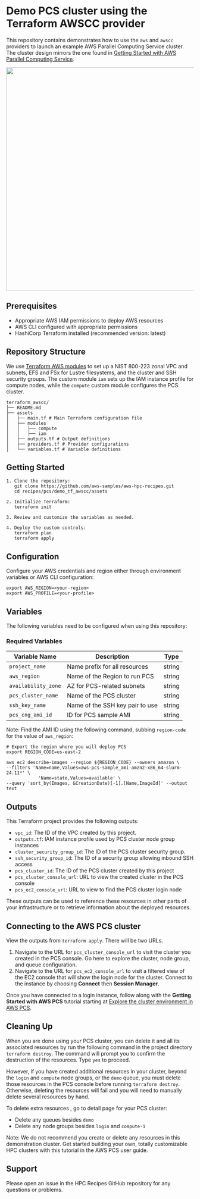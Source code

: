 # Demo PCS cluster using the Terraform AWSCC provider

This repository contains demonstrates how to use the `aws` and `awscc` providers to launch an example AWS Parallel Computing Service cluster. The cluster design mirrors the one found in [Getting Started with AWS Parallel Computing Service](https://docs.aws.amazon.com/pcs/latest/userguide/getting-started.html).

<img src="https://docs.aws.amazon.com/images/pcs/latest/userguide/images/aws-pcs-tutorial-environment-diagram.png" width=600>

## Prerequisites

- Appropriate AWS IAM permissions to deploy AWS resources
- AWS CLI configured with appropriate permissions
- HashiCorp Terraform installed (recommended version: latest)

## Repository Structure

We use [Terraform AWS modules](https://registry.terraform.io/namespaces/terraform-aws-modules) to 
set up a NIST 800-223 zonal VPC and subnets, EFS and FSx for Lustre filesystems, and the cluster 
and SSH security groups. The custom module `iam` sets up the IAM instance profile for 
compute nodes, while the `compute` custom module configures the PCS cluster. 

```
terraform_awscc/
├── README.md
├── assets
│   ├── main.tf # Main Terraform configuration file
│   ├── modules
│   │   ├── compute
│   │   ├── iam
│   ├── outputs.tf # Output definitions
│   ├── providers.tf # Provider configurations
│   └── variables.tf # Variable definitions
```

## Getting Started

```
1. Clone the repository:
   git clone https://github.com/aws-samples/aws-hpc-recipes.git
   cd recipes/pcs/demo_tf_awscc/assets

2. Initialize Terraform:
   terraform init

3. Review and customize the variables as needed.

4. Deploy the custom controls:
   terraform plan
   terraform apply
```

## Configuration

Configure your AWS credentials and region either through environment variables or AWS CLI configuration:

```
export AWS_REGION=<your-region>
export AWS_PROFILE=<your-profile>
```

## Variables

The following variables need to be configured when using this repository:

### Required Variables

| Variable Name      | Description                     | Type   |
| -------------------|---------------------------------|--------|
| `project_name`     | Name prefix for all resources   | string |
| `aws_region`       | Name of the Region to run PCS   | string |
| `availability_zone`| AZ for PCS-related subnets      | string |
| `pcs_cluster_name` | Name of the PCS cluster         | string |
| `ssh_key_name`     | Name of the SSH key pair to use | string |
| `pcs_cng_ami_id`   | ID for PCS sample AMI           | string |

Note: Find the AMI ID using the following command, subbing `region-code` for the value of `aws_region`: 

```shell
# Export the region where you will deploy PCS
export REGION_CODE=us-east-2

aws ec2 describe-images --region ${REGION_CODE} --owners amazon \
--filters 'Name=name,Values=aws-pcs-sample_ami-amzn2-x86_64-slurm-24.11*' \
            'Name=state,Values=available' \
--query 'sort_by(Images, &CreationDate)[-1].[Name,ImageId]' --output text
```

## Outputs

This Terraform project provides the following outputs:

- `vpc_id`: The ID of the VPC created by this project.
- `outputs.tf`: IAM instance profile used by PCS cluster node group instances
- `cluster_security_group_id`: The ID of the PCS cluster security group.
- `ssh_security_group_id`: The ID of a security group allowing inbound SSH access
- `pcs_cluster_id`: The ID of the PCS cluster created by this project
- `pcs_cluster_console_url`: URL to view the created cluster in the PCS console
- `pcs_ec2_console_url`: URL to view to find the PCS cluster login node

These outputs can be used to reference these resources in other parts of your infrastructure or to retrieve information about the deployed resources.

## Connecting to the AWS PCS cluster

View the outputs from `terraform apply`. There will be two URLs. 

1. Navigate to the URL for `pcs_cluster_console_url` to visit the cluster you created in the PCS console. Go here to explore the cluster, node group, and queue configuration.
2. Navigate to the URL for `pcs_ec2_console_url` to visit a filtered view of the EC2 console that will show the login node for the cluster. Connect to the instance by choosing **Connect** then **Session Manager**.

Once you have connected to a login instance, follow along with the **Getting Started with AWS PCS** tutorial starting at [Explore the cluster environment in AWS PCS](https://docs.aws.amazon.com/pcs/latest/userguide/getting-started_explore.html).

## Cleaning Up

When you are done using your PCS cluster, you can delete it and all its associated resources by run the following command in the project directory `terraform destroy`. The command will prompt you to confirm the destruction of the resources. Type `yes` to proceed.

However, if you have created additional resources in your cluster, beyond the `login` and `compute` node groups, or the `demo` queue, you must delete those resources in the PCS console before running `terraform destroy`. Otherwise, deleting the resources will fail and you will need to manually delete several resources by hand. 

To delete extra resources , go to detail page for your PCS cluster:

* Delete any queues besides `demo`
* Delete any node groups besides `login` and `compute-1`

Note: We do not recommend you create or delete any resources in this demonstration cluster. Get started building your own, totally customizable HPC clusters with this tutorial in the AWS PCS user guide.

## Support

Please open an issue in the HPC Recipes GitHub repository for any questions or problems.
